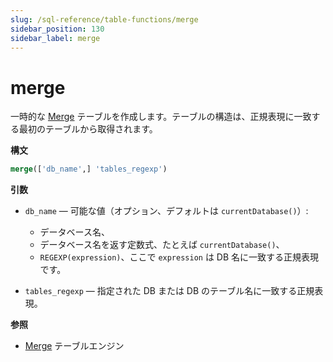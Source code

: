 ```yaml
---
slug: /sql-reference/table-functions/merge
sidebar_position: 130
sidebar_label: merge
---
```


# merge

一時的な [Merge](../../engines/table-engines/special/merge.md) テーブルを作成します。テーブルの構造は、正規表現に一致する最初のテーブルから取得されます。

**構文**

```sql
merge(['db_name',] 'tables_regexp')
```
**引数**

- `db_name` — 可能な値（オプション、デフォルトは `currentDatabase()`）:
    - データベース名、
    - データベース名を返す定数式、たとえば `currentDatabase()`、
    - `REGEXP(expression)`、ここで `expression` は DB 名に一致する正規表現です。

- `tables_regexp` — 指定された DB または DB のテーブル名に一致する正規表現。

**参照**

- [Merge](../../engines/table-engines/special/merge.md) テーブルエンジン
